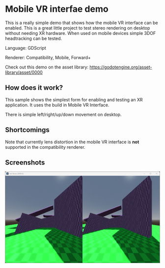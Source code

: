 # Mobile VR interfae demo

This is a really simple demo that shows how the mobile VR interface can be enabled.
This is a great little project to test stereo rendering on desktop without needing XR hardware.
When used on mobile devices simple 3DOF headtracking can be tested.

Language: GDScript

Renderer: Compatibility, Mobile, Forward+

Check out this demo on the asset library: https://godotengine.org/asset-library/asset/0000

## How does it work?

This sample shows the simplest form for enabling and testing an XR application.
It uses the build in Mobile VR Interface.

There is simple left/right/up/down movement on desktop.

## Shortcomings

Note that currently lens distortion in the mobile VR interface is **not** supported in the compatibility renderer.

## Screenshots

![Screenshot](screenshots/mobile_vr_interface_demo.png)
